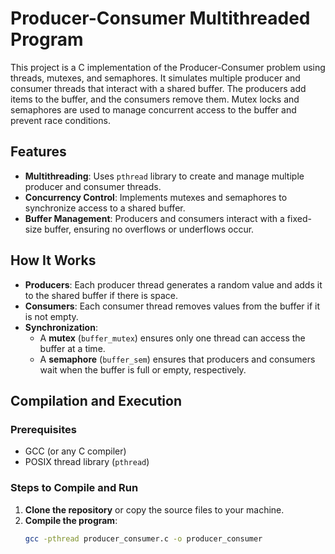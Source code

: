 # Producer-Consumer Multithreaded Program

This project is a C implementation of the Producer-Consumer problem using threads, mutexes, and semaphores. It simulates multiple producer and consumer threads that interact with a shared buffer. The producers add items to the buffer, and the consumers remove them. Mutex locks and semaphores are used to manage concurrent access to the buffer and prevent race conditions.

## Features

- **Multithreading**: Uses `pthread` library to create and manage multiple producer and consumer threads.
- **Concurrency Control**: Implements mutexes and semaphores to synchronize access to a shared buffer.
- **Buffer Management**: Producers and consumers interact with a fixed-size buffer, ensuring no overflows or underflows occur.

## How It Works

- **Producers**: Each producer thread generates a random value and adds it to the shared buffer if there is space.
- **Consumers**: Each consumer thread removes values from the buffer if it is not empty.
- **Synchronization**: 
  - A **mutex** (`buffer_mutex`) ensures only one thread can access the buffer at a time.
  - A **semaphore** (`buffer_sem`) ensures that producers and consumers wait when the buffer is full or empty, respectively.

## Compilation and Execution

### Prerequisites

- GCC (or any C compiler)
- POSIX thread library (`pthread`)

### Steps to Compile and Run

1. **Clone the repository** or copy the source files to your machine.
2. **Compile the program**:
   ```bash
   gcc -pthread producer_consumer.c -o producer_consumer


